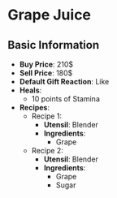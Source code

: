 # Grape Juice

## Basic Information

- **Buy Price**: 210$
- **Sell Price**: 180$
- **Default Gift Reaction**: Like
- **Heals**:
  - 10 points of Stamina
- **Recipes**:
  - Recipe 1:
    - **Utensil**: Blender
    - **Ingredients**:
      - Grape
  - Recipe 2:
    - **Utensil**: Blender
    - **Ingredients**:
      - Grape
      - Sugar